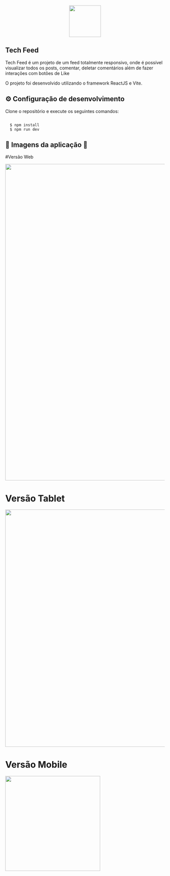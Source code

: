 <h3 align="center">
      <img src="social-feed\src\assets\comunicacao.png" width="100px" /><br> 
    
    
  
 ##  Tech Feed 
 
<p>Tech Feed é um projeto de um feed totalmente responsivo, onde é possível visualizar todos os posts, comentar, deletar comentários além de fazer interações com botões de Like<br></p>

<p>O projeto foi desenvolvido utilizando o framework ReactJS e Vite.<br></p>



## <dt> :gear: Configuração de desenvolvimento </dt>
<p>Clone o repositório e execute os seguintes comandos:</p>

```shell 

  $ npm install
  $ npm run dev

```


## <dt> 💚 Imagens da aplicação 🍇 </dt>

#Versão Web

<img src="social-feed\src\assets\screencapture-2.png" width="1000px" /> 

# Versão Tablet

<img src="social-feed\src\assets\screencapture-3.png" width="750px" /> 

# Versão Mobile

<img src="social-feed\src\assets\screencapture-1.png" width="300px" /> 

